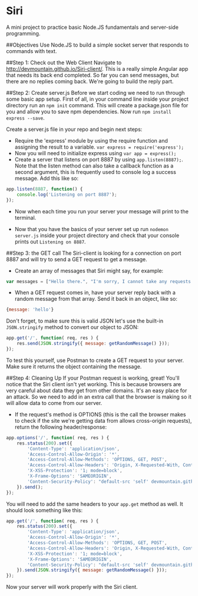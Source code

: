 Siri
======

A mini project to practice basic Node.JS fundamentals and server-side programming.

##Objectives
Use Node.JS to build a simple socket server that responds to commands with text.

##Step 1: Check out the Web Client
Navigate to http://devmountain.github.io/Siri-client/. This is a really simple Angular app that needs its back end completed. So far you can send messages, but there are no replies coming back. We're going to build the reply part.

##Step 2: Create server.js
Before we start coding we need to run through some basic app setup. First of all, in your command line inside your project directory run an `npm init` command. This will create a package.json file for you and allow you to save npm dependencies. Now run `npm install express --save`.

Create a server.js file in your repo and begin next steps:
* Require the 'express' module by using the require function and assigning the result to a variable. `var express = require('express');`
* Now you will need to initialize express using `var app = express();`
* Create a server that listens on port 8887 by using `app.listen(8887);`. Note that the listen method can also take a callback function as a second argument, this is frequently used to console log a success message. Add this like so: 
```javascript
app.listen(8887, function() {
	console.log('Listening on port 8887');
});
```

* Now when each time you run your server your message will print to the terminal.

* Now that you have the basics of your server set up run `nodemon server.js` inside your project directory and check that your console prints out `Listening on 8887`.

##Step 3: the GET call
The Siri-client is looking for a connection on port 8887 and will try to send a GET request to get a message.
* Create an array of messages that Siri might say, for example:

```javascript
var messages = ["Hello there.", "I'm sorry, I cannot take any requests at this time.", "I can tell you how to do that."];
```

* When a GET request comes in, have your server reply back with a random message from that array. Send it back in an object, like so:

```javascript
{message: 'hello'}
```

Don't forget, to make sure this is valid JSON let's use the built-in `JSON.stringify` method to convert our object to JSON:

```javascript
app.get('/', function( req, res ) {
	res.send(JSON.stringify({ message: getRandomMessage() }));
});
```

To test this yourself, use Postman to create a GET request to your server. Make sure it returns the object containing the message.

##Step 4: Cleaning Up
If your Postman request is working, great! You'll notice that the Siri client isn't yet working. This is because browsers are very careful about data they get from other domains. It's an easy place for an attack. So we need to add in an extra call that the browser is making so it will allow data to come from our server.

* If the request's method is OPTIONS (this is the call the browser makes to check if the site we're getting data from allows cross-origin requests), return the following header/response:

```javascript
app.options('/', function( req, res ) {
	res.status(200).set({
		'Content-Type': 'application/json',
		'Access-Control-Allow-Origin': '*',
		'Access-Control-Allow-Methods': 'OPTIONS, GET, POST',
		'Access-Control-Allow-Headers': 'Origin, X-Requested-With, Content-Type, Accept',
		'X-XSS-Protection': '1; mode=block',
		'X-Frame-Options': 'SAMEORIGIN',
		'Content-Security-Policy': "default-src 'self' devmountain.github.io"
	}).send();
});
```

You will need to add the same headers to your `app.get` method as well. It should look something like this:

```javascript
app.get('/', function( req, res ) {
	res.status(200).set({
		'Content-Type': 'application/json',
		'Access-Control-Allow-Origin': '*',
		'Access-Control-Allow-Methods': 'OPTIONS, GET, POST',
		'Access-Control-Allow-Headers': 'Origin, X-Requested-With, Content-Type, Accept',
		'X-XSS-Protection': '1; mode=block',
		'X-Frame-Options': 'SAMEORIGIN',
		'Content-Security-Policy': "default-src 'self' devmountain.github.io"
	}).send(JSON.stringify({ message: getRandomMessage() }));
});
```

Now your server will work properly with the Siri client.
